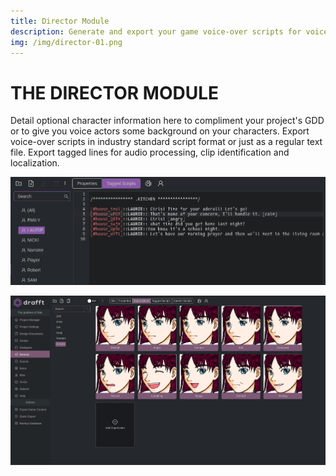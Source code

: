```yaml
---
title: Director Module
description: Generate and export your game voice-over scripts for voice actors.
img: /img/director-01.png
---
```


# THE DIRECTOR MODULE

Detail optional character information here to compliment your project's GDD or to give you voice actors some background on your characters.
Export voice-over scripts in industry standard script format or just as a regular text file.
Export tagged lines for audio processing, clip identification and localization.

![director](/img/director-01.png)

![director](/img/director-02.png)
